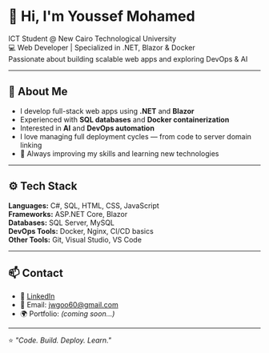 # 👋 Hi, I'm Youssef Mohamed

   ICT Student @ New Cairo Technological University  
💻 Web Developer | Specialized in .NET, Blazor & Docker  
   Passionate about building scalable web apps and exploring DevOps & AI  

---

## 🧩 About Me
-  I develop full-stack web apps using **.NET** and **Blazor**  
-  Experienced with **SQL databases** and **Docker containerization**  
-  Interested in **AI** and **DevOps automation**  
-  I love managing full deployment cycles — from code to server domain linking  
- 🧰 Always improving my skills and learning new technologies  

---

## ⚙️ Tech Stack
**Languages:** C#, SQL, HTML, CSS, JavaScript  
**Frameworks:** ASP.NET Core, Blazor  
**Databases:** SQL Server, MySQL  
**DevOps Tools:** Docker, Nginx, CI/CD basics  
**Other Tools:** Git, Visual Studio, VS Code  

---

## 📫 Contact
- 💼 [LinkedIn](https://www.linkedin.com/in/youssef-el-sheikh-a76480242/)  
- 📧 Email: jwgoo60@gmail.com  
- 🌍 Portfolio: *(coming soon...)*  

---

⭐ *"Code. Build. Deploy. Learn."*
